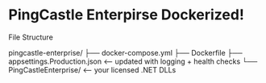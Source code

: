 # PingCastle Enterpirse Dockerized!
File Structure 

pingcastle-enterprise/
├── docker-compose.yml
├── Dockerfile
├── appsettings.Production.json       <-- updated with logging + health checks
└── PingCastleEnterprise/             <-- your licensed .NET DLLs

